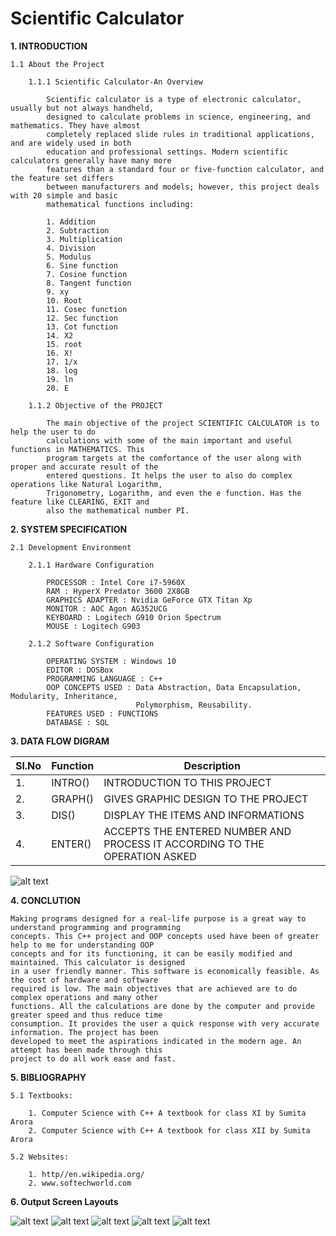 # Scientific Calculator

**1. INTRODUCTION**

	1.1 About the Project

		1.1.1 Scientific Calculator-An Overview

			Scientific calculator is a type of electronic calculator, usually but not always handheld,
			designed to calculate problems in science, engineering, and mathematics. They have almost 
			completely replaced slide rules in traditional applications, and are widely used in both 
			education and professional settings. Modern scientific calculators generally have many more
			features than a standard four or five-function calculator, and the feature set differs 
			between manufacturers and models; however, this project deals with 20 simple and basic 
			mathematical functions including:

			1. Addition
			2. Subtraction
			3. Multiplication
			4. Division
			5. Modulus
			6. Sine function 
			7. Cosine function 
			8. Tangent function 
			9. xy 
			10. Root
			11. Cosec function
			12. Sec function
			13. Cot function
			14. X2
			15. root
			16. X!
			17. 1/x
			18. log
			19. ln
			20. E

		1.1.2 Objective of the PROJECT

			The main objective of the project SCIENTIFIC CALCULATOR is to help the user to do
			calculations with some of the main important and useful functions in MATHEMATICS. This
			program targets at the comfortance of the user along with proper and accurate result of the
			entered questions. It helps the user to also do complex operations like Natural Logarithm,
			Trigonometry, Logarithm, and even the e function. Has the feature like CLEARING, EXIT and
			also the mathematical number PI.

**2. SYSTEM SPECIFICATION**

	2.1 Development Environment

		2.1.1 Hardware Configuration

			PROCESSOR : Intel Core i7-5960X
			RAM : HyperX Predator 3600 2X8GB
			GRAPHICS ADAPTER : Nvidia GeForce GTX Titan Xp
			MONITOR : AOC Agon AG352UCG
			KEYBOARD : Logitech G910 Orion Spectrum
			MOUSE : Logitech G903

		2.1.2 Software Configuration

			OPERATING SYSTEM : Windows 10
			EDITOR : DOSBox
			PROGRAMMING LANGUAGE : C++
			OOP CONCEPTS USED : Data Abstraction, Data Encapsulation, Modularity, Inheritance, 
			                    Polymorphism, Reusability.
			FEATURES USED : FUNCTIONS
			DATABASE : SQL

**3. DATA FLOW DIGRAM**

| Sl.No  | Function | Description |
| ------------- | ------------- | ----------- |
| 1.  | INTRO()  |   INTRODUCTION TO THIS PROJECT     |
| 2.  | GRAPH()  |   GIVES GRAPHIC DESIGN TO THE PROJECT     |
| 3.  | DIS()  |   DISPLAY THE ITEMS AND INFORMATIONS     |
| 4.  | ENTER()  |   ACCEPTS THE ENTERED NUMBER AND PROCESS IT ACCORDING TO THE OPERATION ASKED     |

![alt text](https://github.com/Abhijith14/XI-Project-Calc/blob/master/images/flowchart.png?raw=true)


**4. CONCLUTION**

	Making programs designed for a real-life purpose is a great way to understand programming and programming
	concepts. This C++ project and OOP concepts used have been of greater help to me for understanding OOP 
	concepts and for its functioning, it can be easily modified and maintained. This calculator is designed 
	in a user friendly manner. This software is economically feasible. As the cost of hardware and software 
	required is low. The main objectives that are achieved are to do complex operations and many other 
	functions. All the calculations are done by the computer and provide greater speed and thus reduce time
	consumption. It provides the user a quick response with very accurate information. The project has been
	developed to meet the aspirations indicated in the modern age. An attempt has been made through this 
	project to do all work ease and fast.

**5. BIBLIOGRAPHY**

	5.1 Textbooks:

		1. Computer Science with C++ A textbook for class XI by Sumita Arora
		2. Computer Science with C++ A textbook for class XII by Sumita Arora

	5.2 Websites:

		1. http//en.wikipedia.org/
		2. www.softechworld.com



**6. Output Screen Layouts**

![alt text](https://github.com/Abhijith14/XI-Project-Calc/blob/master/images/1.png?raw=true)
![alt text](https://github.com/Abhijith14/XI-Project-Calc/blob/master/images/2.png?raw=true)
![alt text](https://github.com/Abhijith14/XI-Project-Calc/blob/master/images/3.png?raw=true)
![alt text](https://github.com/Abhijith14/XI-Project-Calc/blob/master/images/4.png?raw=true)
![alt text](https://github.com/Abhijith14/XI-Project-Calc/blob/master/images/5.png?raw=true)